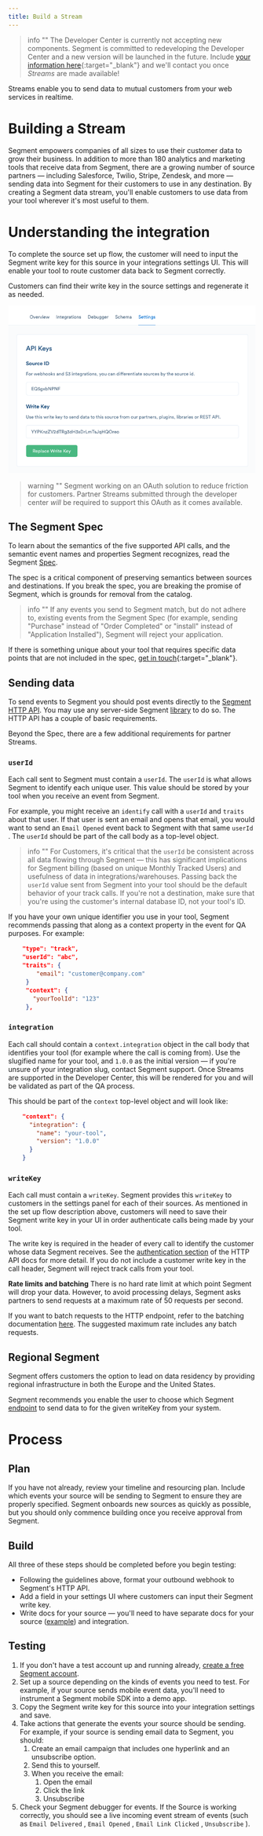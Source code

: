 ```yaml
---
title: Build a Stream
---
```


> info ""
> The Developer Center is currently not accepting new components. Segment is committed to redeveloping the Developer Center and a new version will be launched in the future. Include [your information here](https://airtable.com/shrj3BkHMhdeaPYWt){:target="_blank"} and we'll contact you once _Streams_ are made available!


Streams enable you to send data to mutual customers from your web services in realtime.

# Building a Stream

Segment empowers companies of all sizes to use their customer data to grow their business. In addition to more than 180 analytics and marketing tools that receive data from Segment, there are a growing number of source partners — including Salesforce, Twilio, Stripe, Zendesk, and more — sending data into Segment for their customers to use in any destination. By creating a Segment data stream, you'll enable customers to use data from your tool wherever it's most useful to them.

# Understanding the integration

To complete the source set up flow, the customer will need to input the Segment write key for this source in your integrations settings UI. This will enable your tool to route customer data back to Segment correctly.

Customers can find their write key in the source settings and regenerate it as needed.

![Screenshot of a Source's settings page, with the write key present.](images/s_8E933880F61B29168308B8A8203AE878319289A26E8E2054D0824C7A53E43DD4_1479162638952_file.png)

> warning ""
> Segment working on an OAuth solution to reduce friction for customers. Partner Streams submitted through the developer center *will* be required to support this OAuth as it comes available.

## The Segment Spec

To learn about the semantics of the five supported API calls, and the semantic event names and properties Segment recognizes, read the Segment [Spec](/docs/connections/spec).

The spec is a critical component of preserving semantics between sources and destinations. If you break the spec, you are breaking the promise of Segment, which is grounds for removal from the catalog.

> info ""
> If any events you send to Segment match, but do not adhere to, existing events from the Segment Spec (for example, sending "Purchase" instead of "Order Completed" or "install" instead of "Application Installed"), Segment will reject your application.


If there is something unique about your tool that requires specific data points that are not included in the spec, [get in touch](https://segment.com/help/contact/){:target="_blank"}.

## Sending data

To send events to Segment you should post events directly to the [Segment HTTP API](/docs/connections/sources/catalog/libraries/server/http-api/#track). You may use any server-side Segment [library](/docs/connections/sources/catalog/) to do so. The HTTP API has a couple of basic requirements.

Beyond the Spec, there are a few additional requirements for partner Streams.

### `userId`

Each call sent to Segment must contain a  `userId`. The `userId` is what allows Segment to identify each unique user. This value should be stored by your tool when you receive an event from Segment.

For example, you might receive an `identify` call with a `userId` and `traits` about that user. If that user is sent an email and opens that email, you would want to send an `Email Opened` event back to Segment with that same `userId` . The `userId` should be part of the call body as a top-level object.

> info ""
>  For Customers, it's critical that the `userId` be consistent across all data flowing through Segment — this has significant implications for Segment billing (based on unique Monthly Tracked Users) and usefulness of data in integrations/warehouses. Passing back the `userId` value sent from Segment into your tool should be the default behavior of your track calls. If you're not a destination, make sure that you're using the customer's internal database ID, not your tool's ID.

If you have your own unique identifier you use in your tool, Segment recommends passing that along as a context property in the event for QA purposes. For example:

```json
    "type": "track",
    "userId": "abc",
    "traits": {
        "email": "customer@company.com"
     }
     "context": {
       "yourToolId": "123"
     },
```

### `integration`

Each call should contain a `context.integration` object in the call body that identifies your tool (for example where the call is coming from). Use the slugified name for your tool, and `1.0.0` as the initial version — if you're unsure of your integration slug, contact Segment support. Once Streams are supported in the Developer Center, this will be rendered for you and will be validated as part of the QA process.

This should be part of the `context` top-level object and will look like:

```json
    "context": {
      "integration": {
        "name": "your-tool",
        "version": "1.0.0"
      }
    }
```

### `writeKey`

Each call must contain a `writeKey`. Segment provides this `writeKey` to customers in the settings panel for each of their sources. As mentioned in the set up flow description above, customers will need to save their Segment write key in your UI in order authenticate calls being made by your tool.

The write key is required in the header of every call to identify the customer whose data Segment receives. See the [authentication section](/docs/connections/sources/catalog/libraries/server/http-api/#authentication) of the HTTP API docs for more detail. If you do not include a customer write key in the call header, Segment will reject track calls from your tool.

**Rate limits and batching**
There is no hard rate limit at which point Segment will drop your data. However, to avoid processing delays, Segment asks partners to send requests at a maximum rate of 50 requests per second.

If you want to batch requests to the HTTP endpoint, refer to the batching documentation [here](/docs/connections/sources/catalog/libraries/server/http-api/#import). The suggested maximum rate includes any batch requests.

## Regional Segment
Segment offers customers the option to lead on data residency by providing regional infrastructure in both the Europe and the United States.

Segment recommends you enable the user to choose which Segment [endpoint](/docs/guides/regional-segment/#server-side-and-project-sources) to send data to for the given writeKey from your system.

# Process

## Plan

If you have not already, review your timeline and resourcing plan. Include which events your source will be sending to Segment to ensure they are properly specified. Segment onboards new sources as quickly as possible, but you should only commence building once you receive approval from Segment.

## Build

All three of these steps should be completed before you begin testing:


- Following the guidelines above, format your outbound webhook to Segment's HTTP API.
- Add a field in your settings UI where customers can input their Segment write key.
- Write docs for your source — you'll need to have separate docs for your source ([example](/docs/connections/sources/catalog/cloud-apps/drip/)) and integration.

## Testing

1. If you don't have a test account up and running already, [create a free Segment account](https://segment.com/signup).
2. Set up a source depending on the kinds of events you need to test. For example, if your source sends mobile event data, you'll need to instrument a Segment mobile SDK into a demo app.
3. Copy the Segment write key for this source into your integration settings and save.
4. Take actions that generate the events your source should be sending. For example, if your source is sending email data to Segment, you should:
   1. Create an email campaign that includes one hyperlink and an unsubscribe option.
   2. Send this to yourself.
   3. When you receive the email:
      1. Open the email
      2. Click the link
      3. Unsubscribe
5. Check your Segment debugger for events. If the Source is working correctly, you should see a live incoming event stream of events (such as `Email Delivered` , `Email Opened` , `Email Link Clicked` , `Unsubscribe` ).
